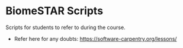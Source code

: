 # BiomeSTAR Scripts

Scripts for students to refer to during the course.

- Refer here for any doubts: https://software-carpentry.org/lessons/
